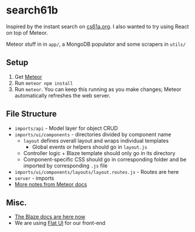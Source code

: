 # search61b
Inspired by the instant search on [cs61a.org](cs61a.org). I also wanted to try using React on top of Meteor.

Meteor stuff in in `app/`, a MongoDB populator and some scrapers in `utils/`

## Setup
1. Get [Meteor](https://www.meteor.com/install)
2. Run `meteor npm install`
3. Run `meteor`. You can keep this running as you make changes; Meteor automatically refreshes the web server.

## File Structure
- `imports/api` - Model layer for object CRUD
- `imports/ui/components` - directories divided by component name
  - `layout` defines overall layout and wraps individual templates
    - Global events or helpers should go in `layout.js`
  - Controller logic + Blaze template should only go in its directory
  - Component-specific CSS should go in corresponding folder and be imported by corresponding `.js` file
- `imports/ui/components/layouts/layout.routes.js` - Routes are here
- `server` - imports
- [More notes from Meteor docs](https://guide.meteor.com/structure.html)

## Misc.
- [The Blaze docs are here now](http://blazejs.org/guide/introduction.html)
- We are using [Flat UI](http://designmodo.github.io/Flat-UI/) for our front-end



